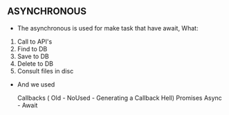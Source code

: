 

## ASYNCHRONOUS

- The asynchronous is used for make task that have await, What:

1. Call to API's
2. Find to DB
3. Save to DB
4. Delete to DB
5. Consult files in disc

- And we used 

    Callbacks ( Old - NoUsed - Generating a Callback Hell)
    Promises
    Async - Await
